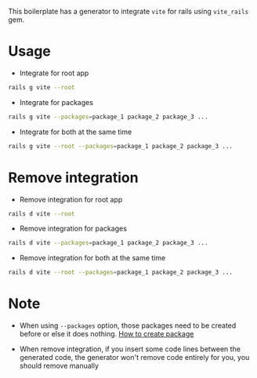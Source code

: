 This boilerplate has a generator to integrate `vite` for rails using `vite_rails` gem.

# Usage

- Integrate for root app

```sh
rails g vite --root
```

- Integrate for packages

```sh
rails g vite --packages=package_1 package_2 package_3 ...
```

- Integrate for both at the same time

```sh
rails g vite --root --packages=package_1 package_2 package_3 ...
```

# Remove integration

- Remove integration for root app

```sh
rails d vite --root
```

- Remove integration for packages

```sh
rails d vite --packages=package_1 package_2 package_3 ...
```

- Remove integration for both at the same time

```sh
rails d vite --root --packages=package_1 package_2 package_3 ...
```

# Note

- When using `--packages` option, those packages need to be created before or else it does nothing. [How to create package](package.md)

- When remove integration, if you insert some code lines between the generated code, the generator won't remove code entirely for you, you should remove manually
